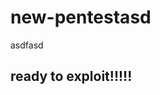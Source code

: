 # new-pentestasd
asdfasd

<this pentest file is used to exploit the vulnerability>

## ready to exploit!!!!!

